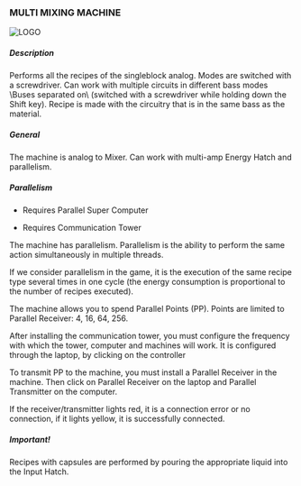 ### MULTI MIXING MACHINE
![LOGO](https://gtimpact.space/media/gregtech/ParMix.png)
##### Description
Performs all the recipes of the singleblock analog. Modes are switched with a screwdriver. Can work with multiple circuits in different bass modes \Buses separated on\ (switched with a screwdriver while holding down the Shift key). Recipe is made with the circuitry that is in the same bass as the material.
##### General
The machine is analog to Mixer. Can work with multi-amp Energy Hatch and parallelism.
##### Parallelism
- Requires Parallel Super Computer

- Requires Communication Tower

The machine has parallelism. Parallelism is the ability to perform the same action simultaneously in multiple threads.

If we consider parallelism in the game, it is the execution of the same recipe type several times in one cycle (the energy consumption is proportional to the number of recipes executed).
The machine allows you to spend Parallel Points (PP). Points are limited to Parallel Receiver: 4, 16, 64, 256.

After installing the communication tower, you must configure the frequency with which the tower, computer and machines will work. It is configured through the laptop, by clicking on the controller
To transmit PP to the machine, you must install a Parallel Receiver in the machine. Then click on Parallel Receiver on the laptop and Parallel Transmitter on the computer.

If the receiver/transmitter lights red, it is a connection error or no connection, if it lights yellow, it is successfully connected.
##### Important!
Recipes with capsules are performed by pouring the appropriate liquid into the Input Hatch.
